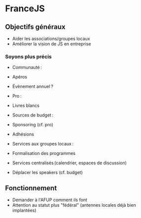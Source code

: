 # FranceJS

## Objectifs généraux

* Aider les associations/groupes locaux
* Améliorer la vision de JS en entreprise

### Soyons plus précis

* Communauté :
 * Apéros
 * Évènement annuel ?

* Pro :
 * Livres blancs

* Sources de budget :
 * Sponsoring (cf. pro)
 * Adhésions

* Services aux groupes locaux :
 * Formalisation des programmes
 * Services centralisés (calendrier, espaces de discussion)
 * Déplacer les speakers (cf. budget)

## Fonctionnement

* Demander à l'AFUP comment ils font
* Attention au statut plus "fédéral" (antennes locales déjà bien implantées)
